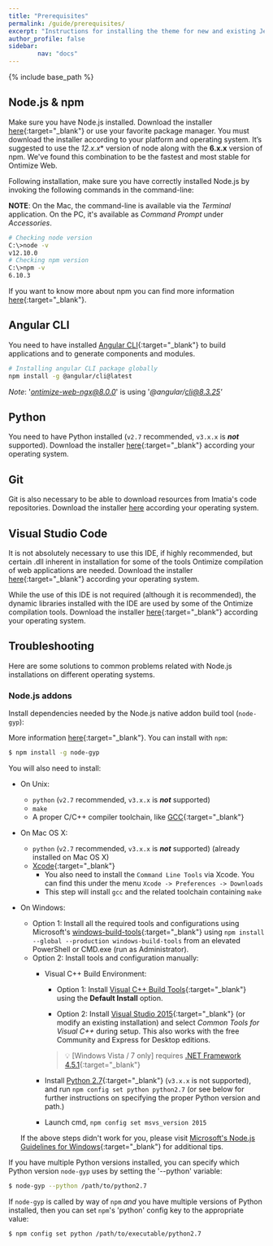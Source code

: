 ```yaml
---
title: "Prerequisites"
permalink: /guide/prerequisites/
excerpt: "Instructions for installing the theme for new and existing Jekyll based sites."
author_profile: false
sidebar:
        nav: "docs"
---
```


{% include base_path %}

## Node.js & npm ##

Make sure you have Node.js installed. Download the installer [here](http://nodejs.org/){:target="_blank"} or use your favorite package manager. You must download the installer according to your platform and operating system. It’s suggested to use the *12.x.x** version of node along with the **6.x.x** version of npm. We've found this combination to be the fastest and most stable for Ontimize Web.

Following installation, make sure you have correctly installed Node.js by invoking the following commands in the command-line:

**NOTE**: On the Mac, the command-line is available via the *Terminal* application. On the PC, it's available as *Command Prompt* under *Accessories*.

```bash
# Checking node version
C:\>node -v
v12.10.0
# Checking npm version
C:\>npm -v
6.10.3
```

If you want to know more about npm you can find more information [here](https://docs.npmjs.com/getting-started/what-is-npm){:target="_blank"}.

## Angular CLI ##
You need to have installed [Angular CLI](https://cli.angular.io/){:target="_blank"} to build applications and to generate components and modules.

```bash
# Installing angular CLI package globally
npm install -g @angular/cli@latest
```

*Note*: '*ontimize-web-ngx@8.0.0*' is using '*@angular/cli@8.3.25'*

## Python ##

You need to have Python installed (`v2.7` recommended, `v3.x.x` is __*not*__ supported). Download the installer [here](https://www.python.org/downloads/){:target="_blank"} according your operating system.


## Git ##

Git is also necessary to be able to download resources from Imatia's code repositories. Download the installer [here](https://git-scm.com/downloads) according your operating system.


## Visual Studio Code ##

It is not absolutely necessary to use this IDE, if highly recommended, but certain .dll inherent in installation for some of the tools Ontimize compilation of web applications are needed. Download the installer [here](https://code.visualstudio.com/download/){:target="_blank"} according your operating system.

While the use of this IDE is not required (although it is recommended), the dynamic libraries installed with the IDE are used by some of the Ontimize compilation tools. Download the installer [here](https://code.visualstudio.com/download/){:target="_blank"} according your operating system.

## Troubleshooting ##

Here are some solutions to common problems related with Node.js installations on different operating systems.

### Node.js addons ###

Install dependencies needed by the Node.js native addon build tool (`node-gyp`):

More information [here](https://github.com/nodejs/node-gyp){:target="_blank"}.
You can install with `npm`:

``` bash
$ npm install -g node-gyp
```

You will also need to install:

  * On Unix:
    * `python` (`v2.7` recommended, `v3.x.x` is __*not*__ supported)
    * `make`
    * A proper C/C++ compiler toolchain, like [GCC](https://gcc.gnu.org){:target="_blank"}
  * On Mac OS X:
    * `python` (`v2.7` recommended, `v3.x.x` is __*not*__ supported) (already installed on Mac OS X)
    * [Xcode](https://developer.apple.com/xcode/){:target="_blank"}
      * You also need to install the `Command Line Tools` via Xcode. You can find this under the menu `Xcode -> Preferences -> Downloads`
      * This step will install `gcc` and the related toolchain containing `make`
  * On Windows:
    * Option 1: Install all the required tools and configurations using Microsoft's [windows-build-tools](https://github.com/felixrieseberg/windows-build-tools){:target="_blank"} using `npm install --global --production windows-build-tools` from an elevated PowerShell or CMD.exe (run as Administrator).
    * Option 2: Install tools and configuration manually:
      * Visual C++ Build Environment:
        * Option 1: Install [Visual C++ Build Tools](https://visualstudio.microsoft.com/es/downloads/?q=build+tools){:target="_blank"} using the **Default Install** option.

        * Option 2: Install [Visual Studio 2015](https://www.visualstudio.com/products/visual-studio-community-vs){:target="_blank"} (or modify an existing installation) and select *Common Tools for Visual C++* during setup. This also works with the free Community and Express for Desktop editions.

        > :bulb: [Windows Vista / 7 only] requires [.NET Framework 4.5.1](http://www.microsoft.com/en-us/download/details.aspx?id=40773){:target="_blank"}

      * Install [Python 2.7](https://www.python.org/downloads/){:target="_blank"} (`v3.x.x` is not supported), and run `npm config set python python2.7` (or see below for further instructions on specifying the proper Python version and path.)
      * Launch cmd, `npm config set msvs_version 2015`

    If the above steps didn't work for you, please visit [Microsoft's Node.js Guidelines for Windows](https://github.com/Microsoft/nodejs-guidelines/blob/master/windows-environment.md#compiling-native-addon-modules){:target="_blank"} for additional tips.

If you have multiple Python versions installed, you can specify which Python
version `node-gyp` uses by setting the '--python' variable:

``` bash
$ node-gyp --python /path/to/python2.7
```

If `node-gyp` is called by way of `npm` *and* you have multiple versions of
Python installed, then you can set `npm`'s 'python' config key to the appropriate
value:

``` bash
$ npm config set python /path/to/executable/python2.7
```
